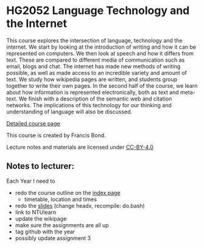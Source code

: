 # HG2052 Language Technology and the Internet

This course explores the intersection of language, technology and the
internet.  We start by looking at the introduction of writing and how
it can be represented on computers.  We then look at speech and how it
differs from text.  These are compared to different media of
communication such as email, blogs and chat.  The internet has made
new methods of writing possible, as well as made access to an
incredible variety and amount of text.  We study how wikipedia pages
are written, and students group together to write their own pages.  In
the second half of the course, we learn about how information is
represented electronically, both as text and meta-text.  We finish
with a description of the semantic web and citation networks. The
implications of this technology for our thinking and understanding of
language will also be discussed.

[Detailed course page](https://bond-lab.github.io/Language-Technology-and-the-Internet/)


This course is created by Francis Bond.

Lecture notes and materials are licensed under [CC-BY-4.0](https://creativecommons.org/licenses/by/4.0/)


Notes to lecturer:
------------------

Each Year I need to

* redo the course outline on the [index page](docs/index.html)
    * timetable, location and times
* redo the [slides](slides) (change headx, recompile: do.bash)
* link to NTUlearn
* update the wikipage
* make sure the assignments are all up
* tag github with the year
* possibly update assignment 3
